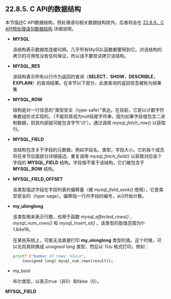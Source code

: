 ## 22.8.5. C API的数据结构
本节描述C API数据结构，预处理语句相关数据结构除外。后者将会在 [22.8.9，C API预处理语句数据结构]() 详细说明。

*	**MYSQL**

	该结构表示数据库连接句柄。几乎所有MySQL函数都要用到它。对该结构的拷贝的可用性没有任何保证，所以请不要尝试拷贝该结构。
*	**MYSQL_RES**

	该结构表示所有以行作为返回的查询（**SELECT**，**SHOW**，**DESCRIBLE**，**EXPLAIN**）的查询结果。在本节以下部分，此类查询的返回信息被称为结果集	
*	**MYSQL_ROW**

	结构是对一行信息的“类型安全（type-safe）”表达。在目前，它是以计数字符串数组形式实现的。（不能将其视为null结尾字符串，因为如果字段值包含二进制数据，则其内部就可能包含字节'\0'）。通过调用 *mysql_fetch_row()* 以获取行。
*	**MYSQL_FIELD**

	该结构包含关于字段的元数据，例如字段名，类型，字段大小。它的各个成员将在本节后面部分详细描述。重复调用 *mysql_fetch_field()* 以获取对应各个字段的 **MYSQL_FIELD** 结构。字段值不属于该结构，它们被包含于 **MYSQL_ROW** 结构。
*	**MYSQL_FIELD_OFFSET**

	该类型描述字段在字段列表的偏移量（被 *mysql_field_seek()* 使用），它是类型安全的（type-sage）。偏移指一行内字段的编号，从0开始计数。
*	**my_ulonglong**

	该类型用来表示行数，也用于函数 *mysql_affected_rows()* ， *mysql_num_rows()* 和 *mysql_insert_id()* 。该类型的取值范围为0-1.84e19。
	
	在某些系统上，可能无法直接打印 **my_ulonglong** 类型的值。这个时候，可以先将其转换成 *unsigned long* 类型，然后以 *%lu* 格式打印。例如：
	
	```bash
	printf ("Number of rows: %lu\n",
        (unsigned long) mysql_num_rows(result));
	````
*	my_bool

	布尔类型，以表示true（非0）和false（0）。

**MYSQL_FIELD**
